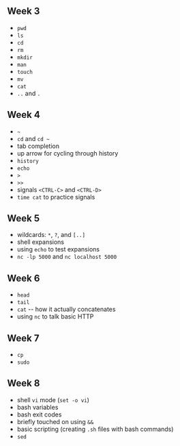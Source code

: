 ## Week 3

- `pwd`
- `ls`
- `cd`
- `rm`
- `mkdir`
- `man`
- `touch`
- `mv`
- `cat`
- `..` and `.`

## Week 4

- `~` 
- `cd` and `cd ~`
- tab completion
- up arrow for cycling through history
- `history`
- `echo`
- `>`
- `>>`
- signals `<CTRL-C>` and `<CTRL-D>`
- `time cat` to practice signals

## Week 5

- wildcards: `*`, `?`, and `[..]`
- shell expansions
- using `echo` to test expansions
- `nc -lp 5000` and `nc localhost 5000`

## Week 6

- `head`
- `tail`
- `cat` -- how it actually concatenates
- using `nc` to talk basic HTTP

## Week 7

- `cp`
- `sudo`

## Week 8

- shell `vi` mode (`set -o vi`)
- bash variables
- bash exit codes
- briefly touched on using `&&`
- basic scripting (creating `.sh` files with bash commands)
- `sed`
